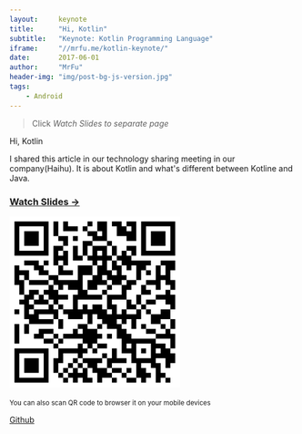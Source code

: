 ```yaml
---
layout:     keynote
title:      "Hi, Kotlin"
subtitle:   "Keynote: Kotlin Programming Language"
iframe:     "//mrfu.me/kotlin-keynote/"
date:       2017-06-01
author:     "MrFu"
header-img: "img/post-bg-js-version.jpg"
tags:
    - Android
---
```



> Click *Watch Slides to separate page*

Hi, Kotlin

I shared this article in our technology sharing meeting in our company(Haihu). It is about Kotlin and what's different between Kotline and Java.




### [Watch Slides →](//mrfu.me/kotlin-keynote)

<img src="https://raw.githubusercontent.com/MrFuFuFu/kotlin-keynote/master/attach/kotlin_qrcode.png" width="300" height="300"/>


<small class="img-hint">You can also scan QR code to browser it on your mobile devices</small>

[Github](https://github.com/MrFuFuFu/kotlin-keynote)

